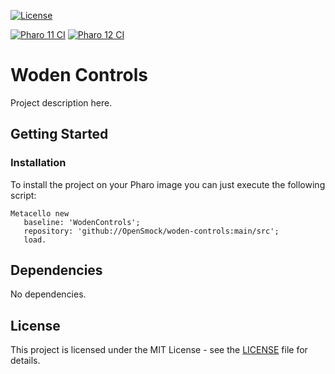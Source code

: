 [![License](https://img.shields.io/github/license/OpenSmock/woden-controls.svg)](./LICENSE)

<badges for separated tests scripts>
   
[![Pharo 11 CI](https://github.com/OpenSmock/woden-controls/actions/workflows/Pharo11CI.yml/badge.svg)](https://github.com/OpenSmock/woden-controls/actions/workflows/Pharo11CI.yml)
[![Pharo 12 CI](https://github.com/OpenSmock/woden-controls/actions/workflows/Pharo12CI.yml/badge.svg)](https://github.com/OpenSmock/woden-controls/actions/workflows/Pharo12CI.yml)

# Woden Controls
Project description here.

## Getting Started

### Installation

To install the project on your Pharo image you can just execute the following script:

```smalltalk
Metacello new
   baseline: 'WodenControls';
   repository: 'github://OpenSmock/woden-controls:main/src';
   load.
```

## Dependencies

No dependencies.

## License

This project is licensed under the MIT License - see the [LICENSE](LICENSE) file for details.
